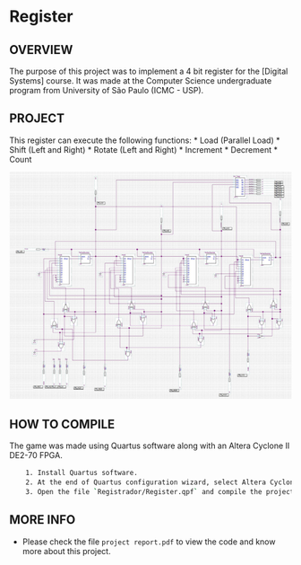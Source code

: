 # Register

OVERVIEW
--------------------------------------------------
The purpose of this project was to implement a 4 bit register for the [Digital Systems] course. It was made at the Computer Science undergraduate program from University of São Paulo (ICMC - USP).

PROJECT
--------------------------------------------------
This register can execute the following functions:
	* Load (Parallel Load)
	* Shift (Left and Right)
	* Rotate (Left and Right)
	* Increment
	* Decrement
	* Count

![Screenshot 1](img/img1.png)

HOW TO COMPILE
--------------------------------------------------
The game was made using Quartus software along with an Altera Cyclone II DE2-70 FPGA.

```bash
	1. Install Quartus software.
	2. At the end of Quartus configuration wizard, select Altera Cyclone II DE2-70 FPGA.
	3. Open the file `Registrador/Register.qpf` and compile the project.
```


MORE INFO
--------------------------------------------------
* Please check the file `project report.pdf` to view the code and know more about this project.
